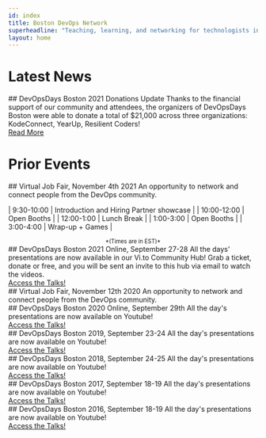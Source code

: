 ```yaml
---
id: index
title: Boston DevOps Network
superheadline: "Teaching, learning, and networking for technologists in the greater Boston area"
layout: home
---
```


# Latest News
<div class="home-page-list-item">
<div class="flexbox">
<div class="home-page-list-item-partone" markdown=1>
## DevOpsDays Boston 2021 Donations Update
Thanks to the financial support of our community and attendees, the organizers of DevOpsDays Boston were able to donate a total of $21,000 across three organizations: KodeConnect, YearUp, Resilient Coders!
</div>
</div>
<a href="/devopsdays-boston-2021-donations-update/" class="btn btn--success">Read More</a>
</div>



# Prior Events

<div class="home-page-list-item">
<div class="flexbox">
<div class="home-page-list-item-partone" markdown=1>
## Virtual Job Fair, November 4th 2021
An opportunity to network and connect people from the DevOps community.

<div style="font-size:2em;margin-top:0px;margin-bottom:0px;">
<span id="job_fair_countdown"></span>
</div>
<script src="/assets/js/countdown.js"></script>
<script>createCountdown("Nov 4, 2021 16:30:00","job_fair_countdown");</script>

</div>
<div class="home-page-list-item-parttwo">

<div markdown=1>

| 9:30-10:00 | Introduction and Hiring Partner showcase |
| 10:00-12:00 | Open Booths |
| 12:00-1:00 | Lunch Break |
| 1:00-3:00 | Open Booths |
| 3:00-4:00 | Wrap-up + Games |

<div style="text-align:center;font-size:0.8em;" markdown=1>
*(Times are in EST)*
</div>

</div>

</div>
</div>
<!-- underneath --->
</div>



<div class="home-page-list-item">
<div class="flexbox">
<div class="home-page-list-item-partone" markdown=1>
## DevOpsDays Boston 2021 Online, September 27-28
All the days' presentations are now available in our Vi.to Community Hub!
Grab a ticket, donate or free, and you will be sent an invite to this hub via email to watch the videos.
</div>
</div>
<a href="https://ti.to/devopsdaysbos/2021" class="btn btn--success">Access the Talks!</a>
</div>

<div class="home-page-list-item">
<div class="flexbox">
<div class="home-page-list-item-partone" markdown=1>
## Virtual Job Fair, November 12th 2020
An opportunity to network and connect people from the DevOps community.
</div>
</div>
</div>

<div class="home-page-list-item">
<div class="flexbox">
<div class="home-page-list-item-partone" markdown=1>
## DevOpsDays Boston 2020 Online, September 29th
All the day's presentations are now available on Youtube!
</div>
</div>
<a href="https://www.youtube.com/watch?v=WyY-UGtnM_E&list=PLKOXVA7dUqS94N2rBP0YwaPwfd83VvUf_" class="btn btn--success">Access the Talks!</a>
</div>

<div class="home-page-list-item">
<div class="flexbox">
<div class="home-page-list-item-partone" markdown=1>
## DevOpsDays Boston 2019, September 23-24
All the day's presentations are now available on Youtube!
</div>
</div>
<a href="https://www.youtube.com/watch?v=mLh6p7l2tDk&list=PLKOXVA7dUqS9DFBY_IeDtsR5aH4kR3Daj" class="btn btn--success">Access the Talks!</a>
</div>

<div class="home-page-list-item">
<div class="flexbox">
<div class="home-page-list-item-partone" markdown=1>
## DevOpsDays Boston 2018, September 24-25
All the day's presentations are now available on Youtube!
</div>
</div>
<a href="https://www.youtube.com/watch?v=WF5JN_N1SQ4&list=PLKOXVA7dUqS81IR5KFgHyAGyAtklvzl1X" class="btn btn--success">Access the Talks!</a>
</div>

<div class="home-page-list-item">
<div class="flexbox">
<div class="home-page-list-item-partone" markdown=1>
## DevOpsDays Boston 2017, September 18-19
All the day's presentations are now available on Youtube!
</div>
</div>
<a href="https://www.youtube.com/watch?v=woSoQq3UkAc&list=PLKOXVA7dUqS-_eEQc7YnkxLQWdW3OvbN7" class="btn btn--success">Access the Talks!</a>
</div>

<div class="home-page-list-item">
<div class="flexbox">
<div class="home-page-list-item-partone" markdown=1>
## DevOpsDays Boston 2016, September 18-19
All the day's presentations are now available on Youtube!
</div>
</div>
<a href="https://www.youtube.com/watch?v=zr_kfm4D_bA&list=PLKOXVA7dUqS9FWh-coucz8QOeQcYhL-Kb" class="btn btn--success">Access the Talks!</a>
</div>
